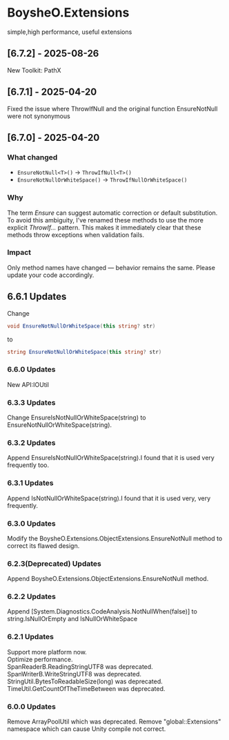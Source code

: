 # BoysheO.Extensions

simple,high performance, useful extensions

## [6.7.2] - 2025-08-26
New Toolkit: PathX

## [6.7.1] - 2025-04-20
Fixed the issue where ThrowIfNull and the original function EnsureNotNull were not synonymous

## [6.7.0] - 2025-04-20 
### What changed

- `EnsureNotNull<T>()` → `ThrowIfNull<T>()`
- `EnsureNotNullOrWhiteSpace()` → `ThrowIfNullOrWhiteSpace()`

### Why

The term *Ensure* can suggest automatic correction or default substitution. To avoid this ambiguity, I’ve renamed these methods to use the more explicit *ThrowIf...* pattern. This makes it immediately clear that these methods throw exceptions when validation fails.

### Impact

Only method names have changed — behavior remains the same. Please update your code accordingly.

## 6.6.1 Updates  
Change

```csharp
void EnsureNotNullOrWhiteSpace(this string? str) 
```

to

```csharp
string EnsureNotNullOrWhiteSpace(this string? str)
```

### 6.6.0 Updates  
New API:IOUtil

### 6.3.3 Updates  
Change EnsureIsNotNullOrWhiteSpace(string) to EnsureNotNullOrWhiteSpace(string).

### 6.3.2 Updates  
Append EnsureIsNotNullOrWhiteSpace(string).I found that it is used very frequently too.

### 6.3.1 Updates  
Append IsNotNullOrWhiteSpace(string).I found that it is used very, very frequently.

### 6.3.0 Updates  
Modify the BoysheO.Extensions.ObjectExtensions.EnsureNotNull method to correct its flawed design.

### 6.2.3(Deprecated) Updates  
Append BoysheO.Extensions.ObjectExtensions.EnsureNotNull method.

### 6.2.2 Updates  
Append [System.Diagnostics.CodeAnalysis.NotNullWhen(false)] to string.IsNullOrEmpty and IsNullOrWhiteSpace

### 6.2.1 Updates  
Support more platform now.  
Optimize performance.  
SpanReaderB.ReadingStringUTF8 was deprecated.  
SpanWriterB.WriteStringUTF8 was deprecated.  
StringUtil.BytesToReadableSize(long) was deprecated.  
TimeUtil.GetCountOfTheTimeBetween was deprecated.

### 6.0.0 Updates  
Remove ArrayPoolUtil which was deprecated.
Remove "global::Extensions" namespace which can cause Unity compile not correct.